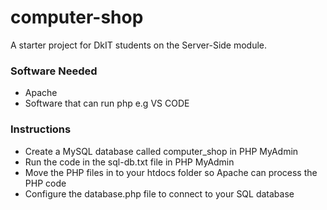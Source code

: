 # computer-shop
A starter project for DkIT students on the Server-Side module.

### Software Needed
- Apache
- Software that can run php e.g VS CODE

### Instructions
* Create a MySQL database called computer_shop in PHP MyAdmin
* Run the code in the sql-db.txt file in PHP MyAdmin
* Move the PHP files in to your htdocs folder so Apache can process the PHP code
* Configure the database.php file to connect to your SQL database

